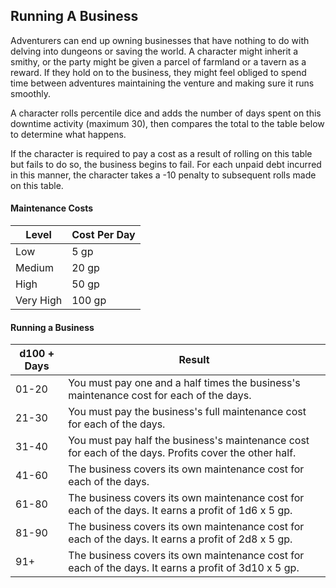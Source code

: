 ## Running A Business
Adventurers can end up owning businesses that have nothing to do with delving into dungeons or saving the world. A character might inherit a smithy, or the party might be given a parcel of farmland or a tavern as a reward. If they hold on to the business, they might feel obliged to spend time between adventures maintaining the venture and making sure it runs smoothly.

A character rolls percentile dice and adds the number of days spent on this downtime activity (maximum 30), then compares the total to the table below to determine what happens.

If the character is required to pay a cost as a result of rolling on this table but fails to do so, the business begins to fail. For each unpaid debt incurred in this manner, the character takes a -10 penalty to subsequent rolls made on this table.

#### Maintenance Costs
| Level | Cost Per Day |
|-------------------|--------------|
| Low               | 5 gp         |
| Medium            | 20 gp        |
| High              | 50 gp        |
| Very High         | 100 gp       |

#### Running a Business
| d100 + Days | Result                                                                                                |
|-------------|-------------------------------------------------------------------------------------------------------|
| 01-20       | You must pay one and a half times the business's maintenance cost for each of the days.                |
| 21-30       | You must pay the business's full maintenance cost for each of the days.                               |
| 31-40       | You must pay half the business's maintenance cost for each of the days. Profits cover the other half. |
| 41-60       | The business covers its own maintenance cost for each of the days.                                    |
| 61-80       | The business covers its own maintenance cost for each of the days. It earns a profit of 1d6 x 5 gp.   |
| 81-90       | The business covers its own maintenance cost for each of the days. It earns a profit of 2d8 x 5 gp.   |
| 91+         | The business covers its own maintenance cost for each of the days. It earns a profit of 3d10 x 5 gp.  |